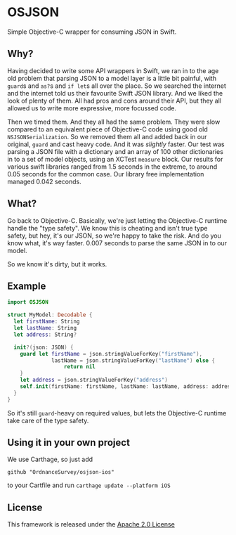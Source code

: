 # OSJSON
Simple Objective-C wrapper for consuming JSON in Swift.

## Why?
Having decided to write some API wrappers in Swift, we ran in to the age old
problem that parsing JSON to a model layer is a little bit painful, with
`guard`s and `as?`s and `if let`s all over the place. So we searched the internet
and the internet told us their favourite Swift JSON library. And we liked the
look of plenty of them. All had pros and cons around their API, but they all
allowed us to write more expressive, more focussed code.

Then we timed them. And they all had the same problem. They were slow compared
to an equivalent piece of Objective-C code using good old `NSJSONSerialization`.
So we removed them all and added back in our original, `guard` and cast heavy
code. And it was _slightly_ faster. Our test was parsing a JSON file with a
dictionary and an array of 100 other dictionaries in to a set of model objects,
using an XCTest `measure` block. Our results for various swift libraries ranged
from 1.5 seconds in the extreme, to around 0.05 seconds for the common case.
Our library free implementation managed 0.042 seconds.

## What?
Go back to Objective-C. Basically, we're just letting the Objective-C runtime
handle the "type safety". We know this is cheating and isn't true type
safety, but hey, it's our JSON, so we're happy to take the risk. And do you know
what, it's way faster. 0.007 seconds to parse the same JSON in to our model.

So we know it's dirty, but it works.

## Example
```swift
import OSJSON

struct MyModel: Decodable {
  let firstName: String
  let lastName: String
  let address: String?

  init?(json: JSON) {
    guard let firstName = json.stringValueForKey("firstName"),
              lastName = json.stringValueForKey("lastName") else {
                  return nil
    }
    let address = json.stringValueForKey("address")
    self.init(firstName: firstName, lastName: lastName, address: address)
  }
}
```
So it's still `guard`-heavy on required values, but lets the Objective-C runtime
take care of the type safety.

## Using it in your own project
We use Carthage, so just add
```
github "OrdnanceSurvey/osjson-ios"
```
to your Cartfile and run `carthage update --platform iOS`

## License
This framework is released under the [Apache 2.0 License](LICENSE)
